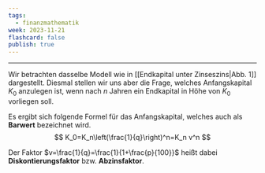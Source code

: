 ```yaml
---
tags:
  - finanzmathematik
week: 2023-11-21
flashcard: false
publish: true
---
```

***

Wir betrachten dasselbe Modell wie in [[Endkapital unter Zinseszins|Abb. 1]] dargestellt. Diesmal stellen wir uns aber die Frage, welches Anfangskapital $K_0$ anzulegen ist, wenn nach $n$ Jahren ein Endkapital in Höhe von $K_0$ vorliegen soll.

Es ergibt sich folgende Formel für das Anfangskapital, welches auch als **Barwert** bezeichnet wird.
$$
K_0=K_n\left(\frac{1}{q}\right)^n=K_n v^n
$$

Der Faktor $v=\frac{1}{q}=\frac{1}{1+\frac{p}{100}}$ heißt dabei **Diskontierungsfaktor** bzw. **Abzinsfaktor**.
